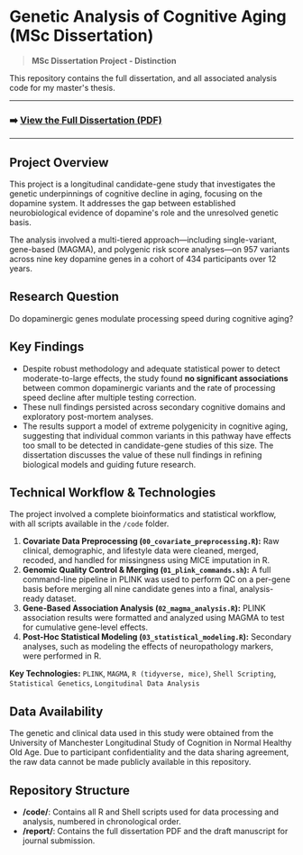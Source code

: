 # Genetic Analysis of Cognitive Aging (MSc Dissertation)

> **MSc Dissertation Project - Distinction**

This repository contains the full dissertation, and all associated analysis code for my master's thesis.

---

### ➡️ [**View the Full Dissertation (PDF)**](Dissertation_Monica_Rose.pdf)

---

## Project Overview

This project is a longitudinal candidate-gene study that investigates the genetic underpinnings of cognitive decline in aging, focusing on the dopamine system. It addresses the gap between established neurobiological evidence of dopamine's role and the unresolved genetic basis.

The analysis involved a multi-tiered approach—including single-variant, gene-based (MAGMA), and polygenic risk score analyses—on 957 variants across nine key dopamine genes in a cohort of 434 participants over 12 years.

## Research Question

Do dopaminergic genes modulate processing speed during cognitive aging?

## Key Findings

-   Despite robust methodology and adequate statistical power to detect moderate-to-large effects, the study found **no significant associations** between common dopaminergic variants and the rate of processing speed decline after multiple testing correction.
-   These null findings persisted across secondary cognitive domains and exploratory post-mortem analyses.
-   The results support a model of extreme polygenicity in cognitive aging, suggesting that individual common variants in this pathway have effects too small to be detected in candidate-gene studies of this size. The dissertation discusses the value of these null findings in refining biological models and guiding future research.

## Technical Workflow & Technologies

The project involved a complete bioinformatics and statistical workflow, with all scripts available in the `/code` folder.

1.  **Covariate Data Preprocessing (`00_covariate_preprocessing.R`):** Raw clinical, demographic, and lifestyle data were cleaned, merged, recoded, and handled for missingness using MICE imputation in R.
2.  **Genomic Quality Control & Merging (`01_plink_commands.sh`):** A full command-line pipeline in PLINK was used to perform QC on a per-gene basis before merging all nine candidate genes into a final, analysis-ready dataset.
3.  **Gene-Based Association Analysis (`02_magma_analysis.R`):** PLINK association results were formatted and analyzed using MAGMA to test for cumulative gene-level effects.
4.  **Post-Hoc Statistical Modeling (`03_statistical_modeling.R`):** Secondary analyses, such as modeling the effects of neuropathology markers, were performed in R.

**Key Technologies:** `PLINK`, `MAGMA`, `R (tidyverse, mice)`, `Shell Scripting`, `Statistical Genetics`, `Longitudinal Data Analysis`

## Data Availability

The genetic and clinical data used in this study were obtained from the University of Manchester Longitudinal Study of Cognition in Normal Healthy Old Age. Due to participant confidentiality and the data sharing agreement, the raw data cannot be made publicly available in this repository.

## Repository Structure

-   **/code/**: Contains all R and Shell scripts used for data processing and analysis, numbered in chronological order.
-   **/report/**: Contains the full dissertation PDF and the draft manuscript for journal submission.
